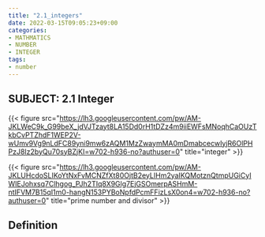 ```yaml
---
title: "2.1_integers"
date: 2022-03-15T09:05:23+09:00
categories: 
- MATHMATICS
- NUMBER
- INTEGER
tags:
- number
---
```


SUBJECT: 2.1 Integer
--------------------

{{< figure src="https://lh3.googleusercontent.com/pw/AM-JKLWeC9k_G99beX_jdVJTzayt8LA15Dd0rH1tDZz4m9iiEWFsMNoqhCaOUzTkbCvPTZhdF1WEP2V-wUmv9Vg9nLdFC89yni9mw6zAQM1MzZwaymMA0mDmabcecwIyjR6OlPHPzJ8Iz2byQu70syBZjKI=w702-h936-no?authuser=0" title="integer" >}}

{{< figure src="https://lh3.googleusercontent.com/pw/AM-JKLUHcdoSLIKoYtNxFvMCNZfXt80OjtB2eyLIHm2yaIKQMotznQtmpUGiCyIWIEJohxsq7Clhgog_PJh2TIq8X9Glg7EjGSOmerpASHmM-ntIFVM7B15qI1m0-hangN153PYBoNpfdPcmFFizLsX0on4=w702-h936-no?authuser=0" title="prime number and divisor" >}}

Definition
----------

